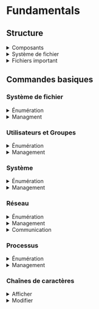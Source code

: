 # Fundamentals

## Structure
<details><summary>Composants</summary>

| Composant | Description | Exemple |
|-|-|-|
| Bootloader | Chargé de démarrer le système. | GRUB |
| Kernel | Chargé de gérer les ressources du système. | 6.5, 6.4 |
| Daemons | Applications en arrière-plan. | `sshd`, `httpd` |
| Shell | Interface entre l'utilisateur et le système. | `bash`, `zsh` |
| Graphics Server | Chargé de gérer les graphismes. | Xorg, Wayland |
| Desktop Environment | Chargé de créer un environnement de bureau. | GNOME, xfce |
| Utilities | Applications et outils. | `ls`, `ps` |
</details>
<details><summary>Système de fichier</summary>

| Répertoire | Description |
|-|-|
| `/` | Contient tous les autres répertoires. |
| `/boot` | Fichiers nécessaires au démarrage du système. |
| `/dev` | Fichiers représentant les périphériques. |
| `/sys` | Informations sur le système. |
| `/proc` | Informations sur les processus en cours. |
| `/etc` | Fichiers de configuration. |
| `/var` | Fichiers de données variables. |
| `/run` | Fichiers relatifs à l'exécution du système. |
| `/usr` | Applications et les fichiers partagés. |
| `/lib` | Bibliothèques partagées. |
| `/bin` | Binaires essentielles. |
| `/sbin` | Binaires essentielles à l'administration du système. |
| `/opt` | Logiciels optionnels. |
| `/home` | Répertoires personnels des utilisateurs. |
| `/root` | Répertoire personnel de l'utilisateur root. |
| `/srv` | Données des services fournis par le système. |
| `/tmp` | Fichiers temporaires. |
| `/mnt` | Points de montage temporaires. |
| `/media` | Points de montage pour les supports amovibles. |
</details>
<details><summary>Fichiers important</summary>

| Chemin | Description |
|-|-|
| `/etc/passwd` | Informations sur les utilisateurs. |
| `/etc/shadow` | Mots de passe des utilisateurs. |
| `/etc/group` | Informations sur les groupes. |
| `/etc/sudoers` | Configuration de sudo. |
| `/etc/crontab` | Configuration des tâches planifiées. |
| `/etc/resolv.conf` | Configuration des serveurs DNS. |
| `/etc/hosts` | Fichier de résolution de noms. |
| `/etc/host.allow` | Configuration des accès autorisés. |
| `/etc/host.deny` | Configuration des accès refusés. |
| `/etc/fstab` | Configuration des points de montage. |
| `/etc/ssh/sshd_config` | Configuration du serveur SSH. |
</details>

## Commandes basiques

### Système de fichier
<details><summary>Énumération</summary>

| Commande | Description | Exemple |
|-|-|-|
| `pwd` | Affiche le chemin du répertoire courant. | `pwd` |
| `tree` | Affiche une arborescence d'éléments'. | `tree -h` |
| `ls` | Affiche le contenu d'un répertoire. | `ls -la` |
| `cat` | Affiche le contenu d'un fichier. | `cat file` |
| `whereis` | Affiche le chemin d'accès d'une commande. | `whereis ls` |
| `locate` | Recherche des éléments. | `locate file` |
| `find` | Recherche des éléments. | `find / -name exemple` |
| `diff` | Compare deux fichiers. | `diff file1 file2` |
</details>
<details><summary>Managment</summary>

| Commande | Description | Exemple |
|-|-|-|
| `cd` | Change le répertoire courant. | `cd /path` |
| `mkdir` | Crée un répertoire. | `mkdir dir` |
| `touch` | Crée un fichier. | `touch file` |
| `rm` | Supprime des éléments. | `rm -rf /` |
| `mv` | Déplace ou renomme des éléments. | `mv file1 file2` |
| `cp` | Copie des éléments. | `cp file1 file2` |
| `ln` | Crée des liens symboliques ou physiques. | `ln -s file link` |
| `chmod` | Modifie les permissions d'un élément. | `chmod 777 file` |
| `chown` | Modifie le propriétaire d'un élément. | `chown -R user:group dir` |
</details>

### Utilisateurs et Groupes
<details><summary>Énumération</summary>

| Commande | Description | Exemple |
|-|-|-|
| `id` | Identité de l'utilisateur. | `id` |
| `groups` | Groupes de l'utilisateur. | `groups` |
| `sudo -l` | Droits sudo de l'utilisateur. | `sudo -l` |
| `who` | Informations sur les utilisateurs connectés. | `who` |
</details>
<details><summary>Management</summary>

| Commande | Description | Exemple |
|-|-|-|
| `useradd` | Crée un utilisateur. | `useradd -m -s /bin/bash user` |
| `userdel` | Supprime un utilisateur. | `userdel user` |
| `usermod` | Modifie un utilisateur. | `usermod -aG sudo user` |
| `passwd` | Modifie le mot de passe d'un utilisateur. | `passwd user` |
| `addgroup` | Crée un groupe. | `addgroup group` |
| `delgroup` | Supprime un groupe. | `delgroup group` |
</details>

### Système
<details><summary>Énumération</summary>

| Commande | Description | Exemple |
|-|-|-|
| `env` | Informations sur l'environnement. | `env` |
| `uname` | Informations sur le système. | `uname -a` |
| `hostname` | Nom d'hôte du système. | `hostname` |
| `service` | Informations sur les services. | `service --status-all` |
| `systemctl` | Informations sur les services. | `systemctl` |
| `cron` | Informations sur les tâches planifiées. | `crontab -l` |
| `mount` | Informations sur les points de montage. | `mount` |
| `fdisk` | Informations sur les partitions. | `fdisk -l` |
| `lsof` | Informations sur les fichiers ouverts. | `lsof` |
| `lsblk` | Informations sur les périphériques de stockage. | `lsblk` |
| `lsusb` | Informations sur les périphériques USB. | `lsusb` |
| `lspci` | Informations sur les périphériques PCI. | `lspci` |
| `journalctl` | Informations sur les logs. | `journalctl` |
</details>
<details><summary>Management</summary>

| Commande | Description | Exemple |
|-|-|-|
| `export` | Définit une variable d'environnement. | `export VAR=value` |
| `unset` | Supprime une variable d'environnement. | `unset VAR` |
| `service` | Gestion des services. | `man service` |
| `systemctl` | Gestion des services. | `man systemctl` |
| `cron` | Gestion des tâches planifiées. | `crontab -h` |
| `mount` | Montage de périphériques. | `mount /dev/sda1 /mnt` |
| `fdisk` | Gestion des partitions. | `fdisk -h` |
| `reboot` | Redémarre le système. | `reboot` |
| `shutdown` | Éteint le système. | `shutdown -h now` |
| `rsync` | File backup | `rsync -h` |
</details>

### Réseau
<details><summary>Énumération</summary>

| Commande | Description | Exemple |
|-|-|-|
| `ip` | Informations sur les interfaces réseau. | `ip a` |
| `ifconfig` | Informations sur les interfaces réseau. | `ifconfig` |
| `iptables` | Informations sur les règles de pare-feu. | `iptables -L` |
| `ufw` | Informations sur les règles de pare-feu. | `ufw status` |
| `route` | informations sur les routes. | `route` |
| `netstat` | Informations sur les connexions réseau. | `netstat -tulpen` |
| `ss` | Informations sur les connexions réseau. | `ss -tulpen` |
</details>
<details><summary>Management</summary>

| Commande | Description | Exemple |
|-|-|-|
| `ip` | Gestion des interfaces réseau. | `ip -h` |
| `ifconfig` | Gestion des interfaces réseau. | `ifconfig -h` |
| `iptables` | Gestion des règles de pare-feu. | `iptables -h` |
| `ufw` | Gestion des règles de pare-feu. | `ufw -h` |
| `route` | Gestion des routes. | `route -h` |
</details>
<details><summary>Communication</summary>

| Commande | Description | Exemple |
|-|-|-|
| `ping` | Test de connectivité. | `ping google.com` |
| `traceroute` | Affiche le chemin pris par les paquets. | `traceroute google.com` |
| `curl` | Affiche une ressource web. | `curl google.com` |
| `wget` | Télécharge une ressource web. | `wget google.com` |
| `nc` | Outil de communication réseau. | `nc -vlnp 4242` |
| `ssh` | Connexion SSH. | `ssh user@host` |
| `scp` | Transfert de fichiers SSH. | `scp user@host:/path dst` |
</details>

### Processus
<details><summary>Énumération</summary>

| Commande | Description | Exemple |
|-|-|-|
| `ps` | Informations sur les processus en cours. | `ps aux` |
| `strace` | Trace les appels systèmes faits par un processus. | `strace -p 1` |
| `ltrace` | Trace les appels de bibliothèques faits par un processus. | `ltrace -p 1` |
</details>
<details><summary>Management</summary>

| Commande | Description | Exemple |
|-|-|-|
| `kill` | Envoie un signal à un processus. | `kill -9 1234` |
| `fg` | Met un processus en avant-plan. | `fg` |
| `bg` | Met un processus en arrière-plan. | `bg` |
| `jobs` | Liste les processus en arrière-plan. | `jobs` |
</details>

### Chaînes de caractères
<details><summary>Afficher</summary>

| Commande | Description | Exemple |
|-|-|-|
| `less` | Affiche une chaîne de caractères dans une interface interactive. | `less file` |
| `more` | Affiche une chaîne de caractères petit à petit. | `more file` |
| `head` | Affiche les premières lignes d'une chaîne de caractères. | `head file` |
| `tail` | Affiche les dernières lignes d'une chaîne de caractères. | `tail file` |
| `wc` | Compte les mots, lignes et caractères d'une chaîne de caractères. | `wc file` |
</details>
<details><summary>Modifier</summary>

| Commande | Description | Exemple |
|-|-|-|
| `grep` | Recherche un motif dans une chaîne de caractères. | `grep pattern file` |
| `awk` | Manipule une chaîne de caractères. | `awk '{print $1}' file` |
| `sed` | Manipule une chaîne de caractères. | `sed 's/pattern/replacement/g' file` |
| `tr` | Remplace des caractères dans une chaîne de caractères.. | `tr 'a' 'b'` |
| `cut` | Coupe certaines parties d'une chaîne de caractères. | `cut -d: -f1 file` |
| `uniq` | Supprime les lignes en double d'une chaîne de caractères. | `uniq file` |
| `sort` | Trie une chaîne de caractères. | `sort file` |
</details>
